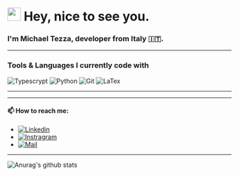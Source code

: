 ### <h1><img src="https://emojis.slackmojis.com/emojis/images/1531849430/4246/blob-sunglasses.gif?1531849430" width="30"/> Hey, nice to see you.</h1>

### I'm Michael Tezza, developer from Italy 🇮🇹.

---

### Tools & Languages I currently code with
<p>
  <img alt="Typescrypt" src="https://img.shields.io/badge/-Typescript-F05032?style=flat-square&logo=typescript&logoColor=white" />
  <img alt="Python" src="https://img.shields.io/badge/-Python-356D9A?style=flat-square&logo=python&logoColor=white" />
  <img alt="Git" src="https://img.shields.io/badge/-Git-F05032?style=flat-square&logo=git&logoColor=white" />
  <img alt="LaTex" src="https://img.shields.io/badge/-LaTex-F05032?style=flat-square&logo=git&logoColor=white" />
</p>

---

<script src="https://tryhackme.com/badge/2074672"></script>

---

#### 📫 How to reach me: 
- [<img alt="Linkedin" src="https://img.shields.io/badge/-Linkedin%3A%20michael--tezza-%230077B5.svg?&style=flat-square&logo=linkedin&logoColor=white" />][linkedin]
- [<img alt="Instragram" src="https://img.shields.io/badge/-Instragram%3A%20_tezza_michael_-%23DE3461.svg?&style=flat-square&logo=instagram&logoColor=white" />][instagram]
- [<img alt="Mail" src="https://img.shields.io/badge/-Mail%3A%20mtezza9@gmail.com-%23D74C41.svg?&style=flat-square&logo=gmail&logoColor=white" />][mail]

[instagram]: https://www.instagram.com/tezza_michael
[mail]: mailto:mtezza9@gmail.com
[linkedin]: https://www.linkedin.com/in/michael-tezza-821252231/

---


![Anurag's github stats](https://github-readme-stats.vercel.app/api?username=TezzaMichael&show_icons=true&theme=radical)
